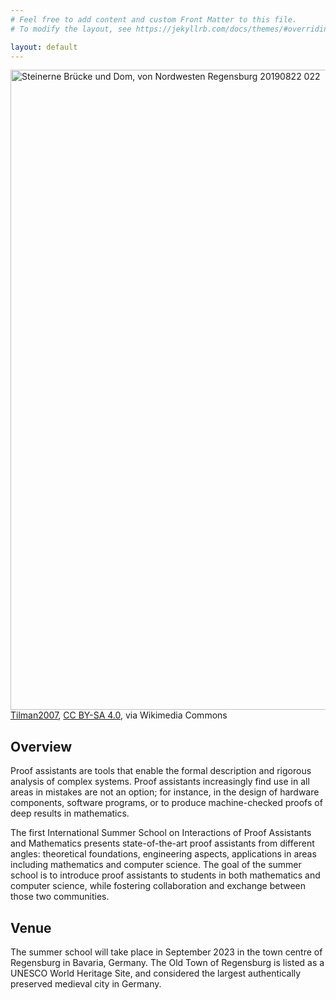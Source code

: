 ```yaml
---
# Feel free to add content and custom Front Matter to this file.
# To modify the layout, see https://jekyllrb.com/docs/themes/#overriding-theme-defaults

layout: default
---
```


<a title="Tilman2007, CC BY-SA 4.0 &lt;https://creativecommons.org/licenses/by-sa/4.0&gt;, via Wikimedia Commons" href="https://commons.wikimedia.org/wiki/File:Steinerne_Br%C3%BCcke_und_Dom,_von_Nordwesten_Regensburg_20190822_022.jpg"><img width="1024" alt="Steinerne Brücke und Dom, von Nordwesten Regensburg 20190822 022" src="https://upload.wikimedia.org/wikipedia/commons/thumb/0/09/Steinerne_Br%C3%BCcke_und_Dom%2C_von_Nordwesten_Regensburg_20190822_022.jpg/1024px-Steinerne_Br%C3%BCcke_und_Dom%2C_von_Nordwesten_Regensburg_20190822_022.jpg"></a>
<a href="https://commons.wikimedia.org/wiki/File:Steinerne_Br%C3%BCcke_und_Dom,_von_Nordwesten_Regensburg_20190822_022.jpg">Tilman2007</a>, <a href="https://creativecommons.org/licenses/by-sa/4.0">CC BY-SA 4.0</a>, via Wikimedia Commons

## Overview ##

Proof assistants are tools that enable the formal description and
rigorous analysis of complex systems. Proof assistants increasingly
find use in all areas in mistakes are not an option; for instance,
in the design of hardware components, software programs, or
to produce machine-checked proofs of deep results in mathematics.

The first International Summer School on Interactions of Proof
Assistants and Mathematics presents state-of-the-art proof
assistants from different angles: theoretical foundations,
engineering aspects, applications in areas including mathematics
and computer science. The goal of the summer school is to introduce proof assistants to
students in both mathematics and computer science, while fostering
collaboration and exchange between those two communities.

## Venue ##

The summer school will take place in September 2023 in the town
centre of Regensburg in Bavaria, Germany. The Old Town of Regensburg is listed as
a UNESCO World Heritage Site, and considered the largest authentically preserved
medieval city in Germany.



